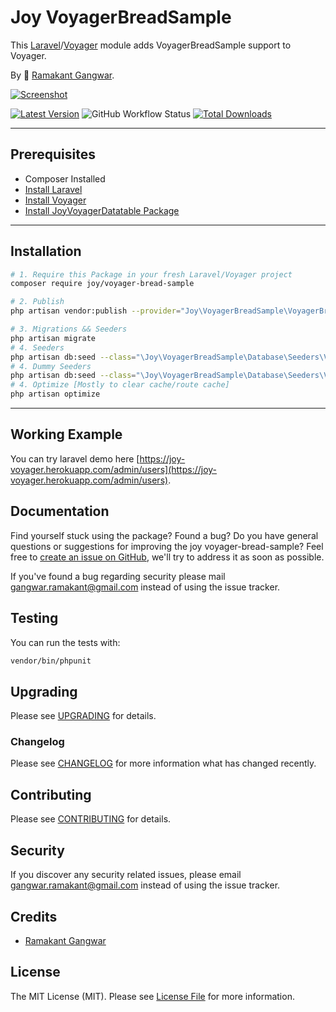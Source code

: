 # Joy VoyagerBreadSample

This [Laravel](https://laravel.com/)/[Voyager](https://voyager.devdojo.com/) module adds VoyagerBreadSample support to Voyager.

By 🐼 [Ramakant Gangwar](https://github.com/rxcod9).

[![Screenshot](https://raw.githubusercontent.com/rxcod9/joy-voyager-bread-sample/main/cover.jpg)](https://joy-voyager.herokuapp.com/)

[![Latest Version](https://img.shields.io/github/v/release/rxcod9/joy-voyager-bread-sample?style=flat-square)](https://github.com/rxcod9/joy-voyager-bread-sample/releases)
![GitHub Workflow Status](https://img.shields.io/github/workflow/status/rxcod9/joy-voyager-bread-sample/run-tests?label=tests)
[![Total Downloads](https://img.shields.io/packagist/dt/joy/voyager-bread-sample.svg?style=flat-square)](https://packagist.org/packages/joy/voyager-bread-sample)

---

## Prerequisites

*   Composer Installed
*   [Install Laravel](https://laravel.com/docs/installation)
*   [Install Voyager](https://github.com/the-control-group/voyager)
*   [Install JoyVoyagerDatatable Package](https://github.com/rxcod9/joy-voyager-datatable)

---

## Installation

```bash
# 1. Require this Package in your fresh Laravel/Voyager project
composer require joy/voyager-bread-sample

# 2. Publish
php artisan vendor:publish --provider="Joy\VoyagerBreadSample\VoyagerBreadSampleServiceProvider" --force

# 3. Migrations && Seeders
php artisan migrate
# 4. Seeders
php artisan db:seed --class="\Joy\VoyagerBreadSample\Database\Seeders\VoyagerDatabaseSeeder" --force
# 4. Dummy Seeders
php artisan db:seed --class="\Joy\VoyagerBreadSample\Database\Seeders\VoyagerDummyDatabaseSeeder" --force
# 4. Optimize [Mostly to clear cache/route cache]
php artisan optimize
```

---


## Working Example

You can try laravel demo here [https://joy-voyager.herokuapp.com/admin/users](https://joy-voyager.herokuapp.com/admin/users).

## Documentation

Find yourself stuck using the package? Found a bug? Do you have general questions or suggestions for improving the joy voyager-bread-sample? Feel free to [create an issue on GitHub](https://github.com/rxcod9/joy-voyager-bread-sample/issues), we'll try to address it as soon as possible.

If you've found a bug regarding security please mail [gangwar.ramakant@gmail.com](mailto:gangwar.ramakant@gmail.com) instead of using the issue tracker.

## Testing

You can run the tests with:

```bash
vendor/bin/phpunit
```

## Upgrading

Please see [UPGRADING](UPGRADING.md) for details.

### Changelog

Please see [CHANGELOG](CHANGELOG.md) for more information what has changed recently.

## Contributing

Please see [CONTRIBUTING](CONTRIBUTING.md) for details.

## Security

If you discover any security related issues, please email [gangwar.ramakant@gmail.com](mailto:gangwar.ramakant@gmail.com) instead of using the issue tracker.

## Credits

- [Ramakant Gangwar](https://github.com/rxcod9)

## License

The MIT License (MIT). Please see [License File](LICENSE.md) for more information.
